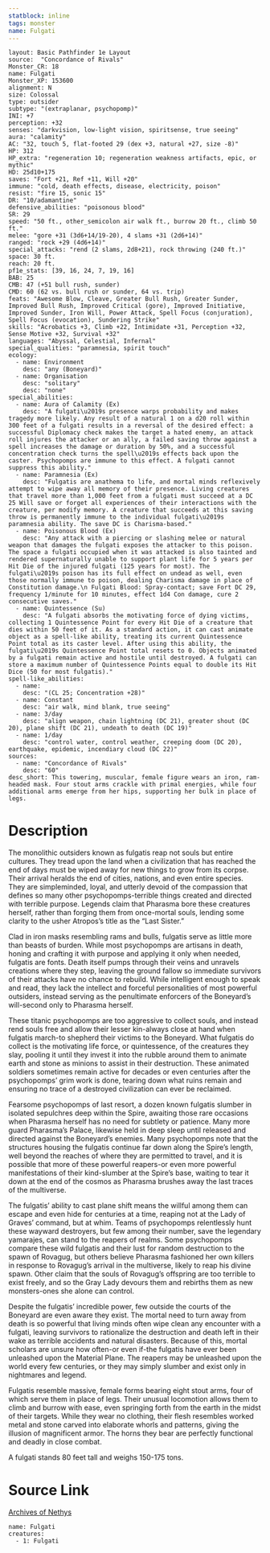 ```yaml
---
statblock: inline
tags: monster
name: Fulgati
---
```

```statblock
layout: Basic Pathfinder 1e Layout
source:  "Concordance of Rivals"
Monster_CR: 18
name: Fulgati
Monster_XP: 153600
alignment: N
size: Colossal
type: outsider
subtype: "(extraplanar, psychopomp)"
INI: +7
perception: +32
senses: "darkvision, low-light vision, spiritsense, true seeing"
aura: "calamity"
AC: "32, touch 5, flat-footed 29 (dex +3, natural +27, size -8)"
HP: 312
HP_extra: "regeneration 10; regeneration weakness artifacts, epic, or mythic"
HD: 25d10+175
saves: "Fort +21, Ref +11, Will +20"
immune: "cold, death effects, disease, electricity, poison"
resist: "fire 15, sonic 15"
DR: "10/adamantine"
defensive_abilities: "poisonous blood"
SR: 29
speed: "50 ft., other_semicolon air walk ft., burrow 20 ft., climb 50 ft."
melee: "gore +31 (3d6+14/19-20), 4 slams +31 (2d6+14)"
ranged: "rock +29 (4d6+14)"
special_attacks: "rend (2 slams, 2d8+21), rock throwing (240 ft.)"
space: 30 ft.
reach: 20 ft.
pf1e_stats: [39, 16, 24, 7, 19, 16]
BAB: 25
CMB: 47 (+51 bull rush, sunder)
CMD: 60 (62 vs. bull rush or sunder, 64 vs. trip)
feats: "Awesome Blow, Cleave, Greater Bull Rush, Greater Sunder, Improved Bull Rush, Improved Critical (gore), Improved Initiative, Improved Sunder, Iron Will, Power Attack, Spell Focus (conjuration), Spell Focus (evocation), Sundering Strike"
skills: "Acrobatics +3, Climb +22, Intimidate +31, Perception +32, Sense Motive +32, Survival +32"
languages: "Abyssal, Celestial, Infernal"
special_qualities: "paramnesia, spirit touch"
ecology:
  - name: Environment
    desc: "any (Boneyard)"
  - name: Organisation
    desc: "solitary"
    desc: "none"
special_abilities:
  - name: Aura of Calamity (Ex)
    desc: "A fulgati\u2019s presence warps probability and makes tragedy more likely. Any result of a natural 1 on a d20 roll within 300 feet of a fulgati results in a reversal of the desired effect: a successful Diplomacy check makes the target a hated enemy, an attack roll injures the attacker or an ally, a failed saving throw against a spell increases the damage or duration by 50%, and a successful concentration check turns the spell\u2019s effects back upon the caster. Psychopomps are immune to this effect. A fulgati cannot suppress this ability."
  - name: Paramnesia (Ex)
    desc: "Fulgatis are anathema to life, and mortal minds reflexively attempt to wipe away all memory of their presence. Living creatures that travel more than 1,000 feet from a fulgati must succeed at a DC 25 Will save or forget all experiences of their interactions with the creature, per modify memory. A creature that succeeds at this saving throw is permanently immune to the individual fulgati\u2019s paramnesia ability. The save DC is Charisma-based."
  - name: Poisonous Blood (Ex)
    desc: "Any attack with a piercing or slashing melee or natural weapon that damages the fulgati exposes the attacker to this poison. The space a fulgati occupied when it was attacked is also tainted and rendered supernaturally unable to support plant life for 5 years per Hit Die of the injured fulgati (125 years for most). The fulgati\u2019s poison has its full effect on undead as well, even those normally immune to poison, dealing Charisma damage in place of Constitution damage.\n Fulgati Blood: Spray-contact; save Fort DC 29, frequency 1/minute for 10 minutes, effect 1d4 Con damage, cure 2 consecutive saves."
  - name: Quintessence (Su)
    desc: "A fulgati absorbs the motivating force of dying victims, collecting 1 Quintessence Point for every Hit Die of a creature that dies within 50 feet of it. As a standard action, it can cast animate object as a spell-like ability, treating its current Quintessence Point total as its caster level. After using this ability, the fulgati\u2019s Quintessence Point total resets to 0. Objects animated by a fulgati remain active and hostile until destroyed. A fulgati can store a maximum number of Quintessence Points equal to double its Hit Dice (50 for most fulgatis)."
spell-like_abilities:
  - name:
    desc: "(CL 25; Concentration +28)"
  - name: Constant
    desc: "air walk, mind blank, true seeing"
  - name: 3/day
    desc: "align weapon, chain lightning (DC 21), greater shout (DC 20), plane shift (DC 21), undeath to death (DC 19)"
  - name: 1/day
    desc: "control water, control weather, creeping doom (DC 20), earthquake, epidemic, incendiary cloud (DC 22)"
sources:
  - name: "Concordance of Rivals"
    desc: "60"
desc_short: This towering, muscular, female figure wears an iron, ram-headed mask. Four stout arms crackle with primal energies, while four additional arms emerge from her hips, supporting her bulk in place of legs.
```
# Description
The monolithic outsiders known as fulgatis reap not souls but entire cultures. They tread upon the land when a civilization that has reached the end of days must be wiped away for new things to grow from its corpse. Their arrival heralds the end of cities, nations, and even entire species. They are simpleminded, loyal, and utterly devoid of the compassion that defines so many other psychopomps-terrible things created and directed with terrible purpose. Legends claim that Pharasma bore these creatures herself, rather than forging them from once-mortal souls, lending some clarity to the usher Atropos’s title as the “Last Sister.”

 Clad in iron masks resembling rams and bulls, fulgatis serve as little more than beasts of burden. While most psychopomps are artisans in death, honing and crafting it with purpose and applying it only when needed, fulgatis are fonts. Death itself pumps through their veins and unravels creations where they step, leaving the ground fallow so immediate survivors of their attacks have no chance to rebuild. While intelligent enough to speak and read, they lack the intellect and forceful personalities of most powerful outsiders, instead serving as the penultimate enforcers of the Boneyard’s will-second only to Pharasma herself.

 These titanic psychopomps are too aggressive to collect souls, and instead rend souls free and allow their lesser kin-always close at hand when fulgatis march-to shepherd their victims to the Boneyard. What fulgatis do collect is the motivating life force, or quintessence, of the creatures they slay, pooling it until they invest it into the rubble around them to animate earth and stone as minions to assist in their destruction. These animated soldiers sometimes remain active for decades or even centuries after the psychopomps’ grim work is done, tearing down what ruins remain and ensuring no trace of a destroyed civilization can ever be reclaimed.

 Fearsome psychopomps of last resort, a dozen known fulgatis slumber in isolated sepulchres deep within the Spire, awaiting those rare occasions when Pharasma herself has no need for subtlety or patience. Many more guard Pharasma’s Palace, likewise held in deep sleep until released and directed against the Boneyard’s enemies. Many psychopomps note that the structures housing the fulgatis continue far down along the Spire’s length, well beyond the reaches of where they are permitted to travel, and it is possible that more of these powerful reapers-or even more powerful manifestations of their kind-slumber at the Spire’s base, waiting to tear it down at the end of the cosmos as Pharasma brushes away the last traces of the multiverse.

 The fulgatis’ ability to cast plane shift means the willful among them can escape and even hide for centuries at a time, reaping not at the Lady of Graves’ command, but at whim. Teams of psychopomps relentlessly hunt these wayward destroyers, but few among their number, save the legendary yamarajes, can stand to the reapers of realms. Some psychopomps compare these wild fulgatis and their lust for random destruction to the spawn of Rovagug, but others believe Pharasma fashioned her own killers in response to Rovagug’s arrival in the multiverse, likely to reap his divine spawn. Other claim that the souls of Rovagug’s offspring are too terrible to exist freely, and so the Gray Lady devours them and rebirths them as new monsters-ones she alone can control.

 Despite the fulgatis’ incredible power, few outside the courts of the Boneyard are even aware they exist. The mortal need to turn away from death is so powerful that living minds often wipe clean any encounter with a fulgati, leaving survivors to rationalize the destruction and death left in their wake as terrible accidents and natural disasters. Because of this, mortal scholars are unsure how often-or even if-the fulgatis have ever been unleashed upon the Material Plane. The reapers may be unleashed upon the world every few centuries, or they may simply slumber and exist only in nightmares and legend.

 Fulgatis resemble massive, female forms bearing eight stout arms, four of which serve them in place of legs. Their unusual locomotion allows them to climb and burrow with ease, even springing forth from the earth in the midst of their targets. While they wear no clothing, their flesh resembles worked metal and stone carved into elaborate whorls and patterns, giving the illusion of magnificent armor. The horns they bear are perfectly functional and deadly in close combat.

 A fulgati stands 80 feet tall and weighs 150-175 tons.
# Source Link
[Archives of Nethys](https://aonprd.com/MonsterDisplay.aspx?ItemName=Fulgati)
```encounter-table
name: Fulgati
creatures:
  - 1: Fulgati
```
